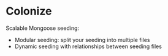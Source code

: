 # Colonize

Scalable Mongoose seeding:

* Modular seeding: split your seeding into multiple files
* Dynamic seeding with relationships between seeding files
